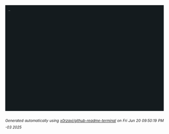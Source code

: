 <div align="justify">
<picture>
    <source media="(prefers-color-scheme: dark)" srcset="./output.gif">
    <source media="(prefers-color-scheme: light)" srcset="./output.gif">
    <img alt="GIFOS" src="output.gif">
</picture>

<sub><i>Generated automatically using [x0rzavi/github-readme-terminal](https://github.com/x0rzavi/github-readme-terminal) on Fri Jun 20 09:50:19 PM -03 2025</i></sub>

<!-- <details>
<summary>More details</summary>

</details> -->
</div>

<!-- Image deletion URL: NONE -->